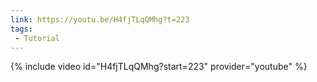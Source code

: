 ```yaml
---
link: https://youtu.be/H4fjTLqQMhg?t=223
tags:
 - Tutorial
---
```

{% include video id="H4fjTLqQMhg?start=223" provider="youtube" %}

